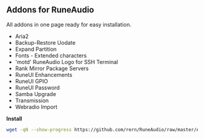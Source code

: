 Addons for RuneAudio
---
All addons in one page ready for easy installation.
- Aria2
- Backup-Restore Uodate
- Expand Partition
- Fonts - Extended characters
- 'motd' RuneAudio Logo for SSH Terminal
- Rank Mirror Package Servers
- RuneUI Enhancements
- RuneUI GPIO
- RuneUI Password
- Samba Upgrade
- Transmission
- Webradio Import

**Install**  
```sh
wget -qN --show-progress https://github.com/rern/RuneAudio/raw/master/Addons/install.sh; chmod +x install.sh; ./install.sh
```

